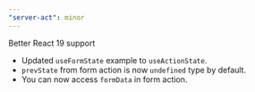 ```yaml
---
"server-act": minor
---
```


Better React 19 support

- Updated `useFormState` example to `useActionState`.
- `prevState` from form action is now `undefined` type by default.
- You can now access `formData` in form action.
